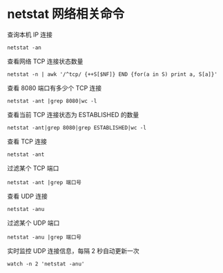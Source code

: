 # netstat 网络相关命令

查询本机 IP 连接

```
netstat -an
```

查看网络 TCP 连接状态数量

```
netstat -n | awk '/^tcp/ {++S[$NF]} END {for(a in S) print a, S[a]}'
```

查看 8080 端口有多少个 TCP 连接

```
netstat -ant |grep 8080|wc -l
```

查看当前 TCP 连接状态为 ESTABLISHED 的数量

```
netstat -ant|grep 8080|grep ESTABLISHED|wc -l
```

查看 TCP 连接

```
netstat -ant
```

过滤某个 TCP 端口

```
netstat -ant |grep 端口号
```

查看 UDP 连接

```
netstat -anu
```

过滤某个 UDP 端口

```
netstat -anu |grep 端口号
```

实时监控 UDP 连接信息，每隔 2 秒自动更新一次

```
watch -n 2 'netstat -anu'
```
